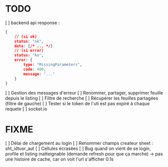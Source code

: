 # TODO
[ ] backend api response :
```json
{
    // (si ok)
    status: "ok",
    data: {/* ... */}
    // (si error)
    status: "ko",
    error: {
        type: "MissingParameters",
        code: 400,
        message: "..."
    }
}
```
[ ] Gestion des messages d'erreur
[ ] Renommer, partager, supprimer feuille depuis le listing
[ ] Filtre de recherche
[ ] Récupérer les feuilles partagées (filtre de gauche)
[ ] Tester si le token de l'uti est pas expiré à chaque requete
[ ] socket.io

# FIXME
[ ] Délai de chargement au login
[ ] Renommer champs createur sheet : sht_idtusr_aut
[ ] Cellules écrasées
[ ] Bug quand on vient de se login, profile et listing inatteignable (demande refresh pour que ça marche) -> pas une histoire de cache, car on voit l'url s'afficher 0.1s